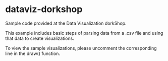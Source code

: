 dataviz-dorkshop
================
Sample code provided at the Data Visualization dorkShop.

This example includes basic steps of parsing data from a .csv file and using that data to create visualizations.

To view the sample visualizations, please uncomment the corresponding line in the draw() function.
